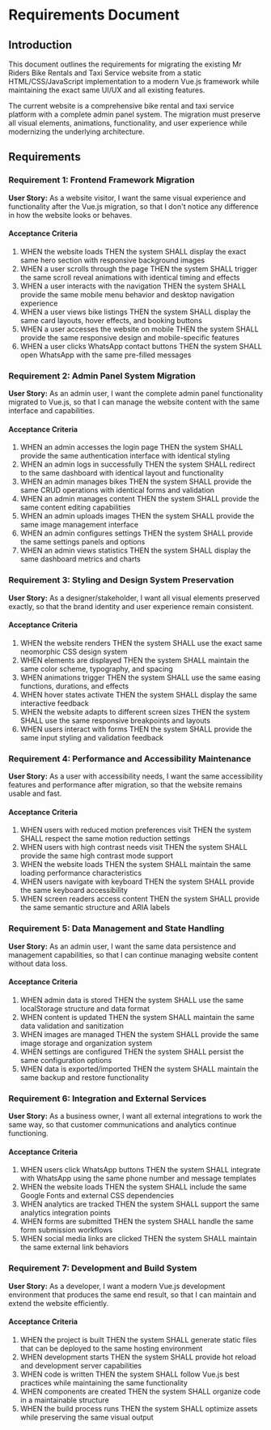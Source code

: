 # Requirements Document

## Introduction

This document outlines the requirements for migrating the existing Mr Riders Bike Rentals and Taxi Service website from a static HTML/CSS/JavaScript implementation to a modern Vue.js framework while maintaining the exact same UI/UX and all existing features.

The current website is a comprehensive bike rental and taxi service platform with a complete admin panel system. The migration must preserve all visual elements, animations, functionality, and user experience while modernizing the underlying architecture.

## Requirements

### Requirement 1: Frontend Framework Migration

**User Story:** As a website visitor, I want the same visual experience and functionality after the Vue.js migration, so that I don't notice any difference in how the website looks or behaves.

#### Acceptance Criteria

1. WHEN the website loads THEN the system SHALL display the exact same hero section with responsive background images
2. WHEN a user scrolls through the page THEN the system SHALL trigger the same scroll reveal animations with identical timing and effects
3. WHEN a user interacts with the navigation THEN the system SHALL provide the same mobile menu behavior and desktop navigation experience
4. WHEN a user views bike listings THEN the system SHALL display the same card layouts, hover effects, and booking buttons
5. WHEN a user accesses the website on mobile THEN the system SHALL provide the same responsive design and mobile-specific features
6. WHEN a user clicks WhatsApp contact buttons THEN the system SHALL open WhatsApp with the same pre-filled messages

### Requirement 2: Admin Panel System Migration

**User Story:** As an admin user, I want the complete admin panel functionality migrated to Vue.js, so that I can manage the website content with the same interface and capabilities.

#### Acceptance Criteria

1. WHEN an admin accesses the login page THEN the system SHALL provide the same authentication interface with identical styling
2. WHEN an admin logs in successfully THEN the system SHALL redirect to the same dashboard with identical layout and functionality
3. WHEN an admin manages bikes THEN the system SHALL provide the same CRUD operations with identical forms and validation
4. WHEN an admin manages content THEN the system SHALL provide the same content editing capabilities
5. WHEN an admin uploads images THEN the system SHALL provide the same image management interface
6. WHEN an admin configures settings THEN the system SHALL provide the same settings panels and options
7. WHEN an admin views statistics THEN the system SHALL display the same dashboard metrics and charts

### Requirement 3: Styling and Design System Preservation

**User Story:** As a designer/stakeholder, I want all visual elements preserved exactly, so that the brand identity and user experience remain consistent.

#### Acceptance Criteria

1. WHEN the website renders THEN the system SHALL use the exact same neomorphic CSS design system
2. WHEN elements are displayed THEN the system SHALL maintain the same color scheme, typography, and spacing
3. WHEN animations trigger THEN the system SHALL use the same easing functions, durations, and effects
4. WHEN hover states activate THEN the system SHALL display the same interactive feedback
5. WHEN the website adapts to different screen sizes THEN the system SHALL use the same responsive breakpoints and layouts
6. WHEN users interact with forms THEN the system SHALL provide the same input styling and validation feedback

### Requirement 4: Performance and Accessibility Maintenance

**User Story:** As a user with accessibility needs, I want the same accessibility features and performance after migration, so that the website remains usable and fast.

#### Acceptance Criteria

1. WHEN users with reduced motion preferences visit THEN the system SHALL respect the same motion reduction settings
2. WHEN users with high contrast needs visit THEN the system SHALL provide the same high contrast mode support
3. WHEN the website loads THEN the system SHALL maintain the same loading performance characteristics
4. WHEN users navigate with keyboard THEN the system SHALL provide the same keyboard accessibility
5. WHEN screen readers access content THEN the system SHALL provide the same semantic structure and ARIA labels

### Requirement 5: Data Management and State Handling

**User Story:** As an admin user, I want the same data persistence and management capabilities, so that I can continue managing website content without data loss.

#### Acceptance Criteria

1. WHEN admin data is stored THEN the system SHALL use the same localStorage structure and data format
2. WHEN content is updated THEN the system SHALL maintain the same data validation and sanitization
3. WHEN images are managed THEN the system SHALL provide the same image storage and organization system
4. WHEN settings are configured THEN the system SHALL persist the same configuration options
5. WHEN data is exported/imported THEN the system SHALL maintain the same backup and restore functionality

### Requirement 6: Integration and External Services

**User Story:** As a business owner, I want all external integrations to work the same way, so that customer communications and analytics continue functioning.

#### Acceptance Criteria

1. WHEN users click WhatsApp buttons THEN the system SHALL integrate with WhatsApp using the same phone number and message templates
2. WHEN the website loads THEN the system SHALL include the same Google Fonts and external CSS dependencies
3. WHEN analytics are tracked THEN the system SHALL support the same analytics integration points
4. WHEN forms are submitted THEN the system SHALL handle the same form submission workflows
5. WHEN social media links are clicked THEN the system SHALL maintain the same external link behaviors

### Requirement 7: Development and Build System

**User Story:** As a developer, I want a modern Vue.js development environment that produces the same end result, so that I can maintain and extend the website efficiently.

#### Acceptance Criteria

1. WHEN the project is built THEN the system SHALL generate static files that can be deployed to the same hosting environment
2. WHEN development starts THEN the system SHALL provide hot reload and development server capabilities
3. WHEN code is written THEN the system SHALL follow Vue.js best practices while maintaining the same functionality
4. WHEN components are created THEN the system SHALL organize code in a maintainable structure
5. WHEN the build process runs THEN the system SHALL optimize assets while preserving the same visual output